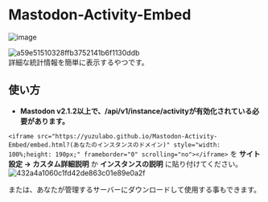 # Mastodon-Activity-Embed
![image](https://user-images.githubusercontent.com/14953122/38094048-af133b7e-33a7-11e8-8e26-ce8003ecb1ed.png)

![a59e51510328ffb3752141b6f1130ddb](https://user-images.githubusercontent.com/14953122/35373826-a17a5a60-01e3-11e8-87ba-d594756b1002.png)   
詳細な統計情報を簡単に表示するやつです。

## 使い方
- **Mastodon v2.1.2以上で、/api/v1/instance/activityが有効化されている必要があります。**

`<iframe src="https://yuzulabo.github.io/Mastodon-Activity-Embed/embed.html?(あなたのインスタンスのドメイン)" style="width: 100%;height: 190px;" frameborder="0" scrolling="no"></iframe>` を **サイト設定 → カスタム詳細説明** か **インスタンスの説明** に貼り付けてください。   
![432a4a1060c1fd42de863c01e89e0a2f](https://user-images.githubusercontent.com/14953122/35374007-69183614-01e4-11e8-8bad-3c91d88d7364.png)

または、あなたが管理するサーバーにダウンロードして使用する事もできます。